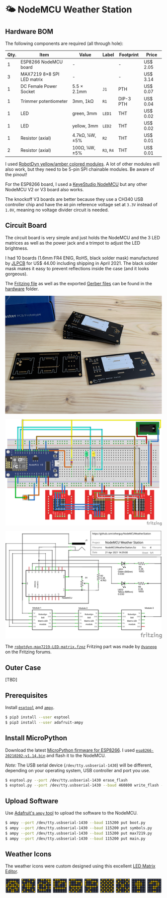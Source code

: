 
# 🌤 NodeMCU Weather Station

## Hardware BOM

The following components are required (all through hole):

| Qty. | Item                       | Value          | Label      | Footprint | Price    |
|----------|------------------------|----------------|------------|-----------|----------|
| 1    | ESP8266 NodeMCU board      | -              |            | -         | US$ 2.05 |
| 3    | MAX7219 8×8 SPI LED matrix | -              |            | -         | US$ 3.14 |
| 1    | DC Female Power Socket     | 5.5 × 2.1mm    | `J1`       | PTH       | US$ 0.07 |
| 1    | Trimmer potentiometer      | 3mm, 1kΩ       | `R1`       | DIP-3 PTH | US$ 0.04 |
| 1    | LED                        | green, 3mm     | `LED1`     | THT       | US$ 0.02 |
| 1    | LED                        | yellow, 3mm    | `LED2`     | THT       | US$ 0.02 |
| 1    | Resistor (axial)           | 4.7kΩ, ¼W, ±5% | `R2`       | THT       | US$ 0.01 |
| 2    | Resistor (axial)           | 100Ω, ¼W, ±5%  | `R3`, `R4` | THT       | US$ 0.01 |

I used [RobotDyn yellow/amber colored modules](https://www.aliexpress.com/item/32732745628.html). A lot
of other modules will also work, but they need to be 5-pin SPI chainable modules. Be aware of the pinout!

For the ESP8266 board, I used a [KeyeStudio NodeMCU](https://www.aliexpress.com/item/32668574859.html) but any
other NodeMCU V2 or V3 board also works.

The knockoff V3 boards are better because they use a CH340 USB controller chip and have the `A0` pin reference
voltage set at `3.3V` instead of `1.0V`, meaning no voltage divider circuit is needed.

## Circuit Board

The circuit board is very simple and just holds the NodeMCU and the 3 LED matrices as
well as the power jack and a trimpot to adjust the LED brightness.

I had 10 boards (1.6mm FR4 ENIG, RoHS, black solder mask) manufactured by [JLPCB](https://jlcpcb.com) for
US$ 44.00 including shipping in April 2021. The black solder mask makes it easy to prevent reflections inside
the case (and it looks gorgeous).

The [Fritzing file](hardware/NodeMCUWeatherStation.fzz) as well as the exported
[Gerber files](hardware/NodeMCUWeatherStation_Gerber.zip) can be found in the [hardware](hardware) folder.

![Finished PCB](resources/jlcpcb_boards.jpg "JLCPCB Finished PCB")

![Breadboard View](resources/NodeMCUWeatherStation_bb.png "Breadboard View")

![Schema View](resources/NodeMCUWeatherStation_schema.png "Schema View")

The [`robotdyn-max7219-LED-matrix.fzpz`](hardware/robotdyn-max7219-LED-matrix.fzpz) Fritzing part was made
by [`@vanepp`](https://forum.fritzing.org/u/vanepp) on the Fritzing forums.

## Outer Case

[TBD]

## Prerequisites

Install [`esptool`](https://github.com/espressif/esptool) and [`ampy`](https://github.com/scientifichackers/ampy).

```bash
$ pip3 install --user esptool
$ pip3 install --user adafruit-ampy
```

## Install MicroPython

Download the latest [MicroPython firmware for ESP8266](https://micropython.org/download/esp8266/). I used
[`esp8266-20210202-v1.14.bin`](firmware/esp8266-20210202-v1.14.bin) and flash it to the NodeMCU.

_Note:_ The USB serial device (`/dev/tty.usbserial-1430`) will be different, depending on your operating
system, USB controller and port you use.

```bash
$ esptool.py --port /dev/tty.usbserial-1430 erase_flash
$ esptool.py --port /dev/tty.usbserial-1430 --baud 460800 write_flash --flash_size=detect -fm dio 0x00 esp8266-20210202-v1.14.bin
```

## Upload Software

Use [Adafruit's `ampy` tool](https://github.com/adafruit/ampy) to upload the software to the NodeMCU.

```bash
$ ampy --port /dev/tty.usbserial-1430 --baud 115200 put boot.py
$ ampy --port /dev/tty.usbserial-1430 --baud 115200 put symbols.py
$ ampy --port /dev/tty.usbserial-1430 --baud 115200 put max7219.py
$ ampy --port /dev/tty.usbserial-1430 --baud 115200 put main.py
```

## Weather Icons

The weather icons were custom designed using this excellent [LED Matrix Editor](https://git.io/J3N9M).

![Weather Icons](resources/weather-icons.png "Custom Weather Icons: #185a66bddb663c00|894218bc3d184291|001ea1a919a6c0ec|00007e818999710e|152a547e8191710e|0a04087e8191710e|55aa55aa55aa55aa|a542a51818a542a5|180018183c3c1800|1800183860663c00")
